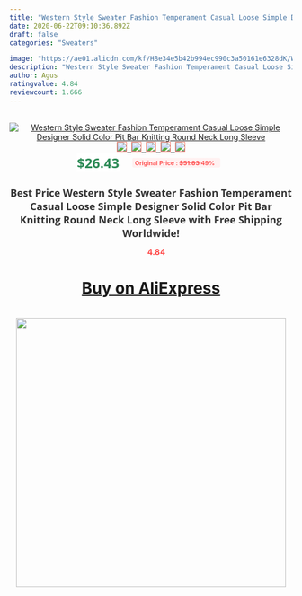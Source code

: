 ```yaml
---
title: "Western Style Sweater Fashion Temperament Casual Loose Simple Designer Solid Color Pit Bar Knitting Round Neck Long Sleeve"
date: 2020-06-22T09:10:36.892Z
draft: false
categories: "Sweaters"

image: "https://ae01.alicdn.com/kf/H8e34e5b42b994ec990c3a50161e6328dK/Western-Style-Sweater-Fashion-Temperament-Casual-Loose-Simple-Designer-Solid-Color-Pit-Bar-Knitting-Round-Neck.jpg"
description: "Western Style Sweater Fashion Temperament Casual Loose Simple Designer Solid Color Pit Bar Knitting Round Neck Long Sleeve"
author: Agus
ratingvalue: 4.84
reviewcount: 1.666
---
```

<br>
<div style="text-align: center;">
<a href="https://s.click.aliexpress.com/e/_AMb1A5" target="_blank" rel="nofollow noopener noreferrer"><img alt="Western Style Sweater Fashion Temperament Casual Loose Simple Designer Solid Color Pit Bar Knitting Round Neck Long Sleeve" class="magnifier-image" src="https://ae01.alicdn.com/kf/H8e34e5b42b994ec990c3a50161e6328dK/Western-Style-Sweater-Fashion-Temperament-Casual-Loose-Simple-Designer-Solid-Color-Pit-Bar-Knitting-Round-Neck.jpg_640x640.jpg">
<br>
<img style="border:1px solid salmon" src="https://ae01.alicdn.com/kf/H8e34e5b42b994ec990c3a50161e6328dK/Western-Style-Sweater-Fashion-Temperament-Casual-Loose-Simple-Designer-Solid-Color-Pit-Bar-Knitting-Round-Neck.jpg_120x120.jpg">&nbsp;&nbsp;<img style="border:1px solid salmon" src="https://ae01.alicdn.com/kf/H9b3d985c4ff847da8fb38f0da8101df6U/Western-Style-Sweater-Fashion-Temperament-Casual-Loose-Simple-Designer-Solid-Color-Pit-Bar-Knitting-Round-Neck.jpg_120x120.jpg">&nbsp;&nbsp;<img style="border:1px solid salmon" src="https://ae01.alicdn.com/kf/H4198d54f1ff549729a8be51c6242cdc6B/Western-Style-Sweater-Fashion-Temperament-Casual-Loose-Simple-Designer-Solid-Color-Pit-Bar-Knitting-Round-Neck.jpg_120x120.jpg">&nbsp;&nbsp;<img style="border:1px solid salmon" src="https://ae01.alicdn.com/kf/Hc424f42b72e8459e894cfdf07b8344b9L/Western-Style-Sweater-Fashion-Temperament-Casual-Loose-Simple-Designer-Solid-Color-Pit-Bar-Knitting-Round-Neck.jpg_120x120.jpg">&nbsp;&nbsp;<img style="border:1px solid salmon" src="https://ae01.alicdn.com/kf/Hb9b74c743dfd4ff4898e8113992dcca8a/Western-Style-Sweater-Fashion-Temperament-Casual-Loose-Simple-Designer-Solid-Color-Pit-Bar-Knitting-Round-Neck.jpg_120x120.jpg"></a></div><br0>
<div style="text-align: center;"><span style="background-color: white; border: 0px; box-sizing: border-box; color: seagreen; display: inline-block; font-family: &quot;open sans&quot; , &quot;arial&quot; , &quot;helvetica&quot; , sans-serif , &quot;heiti&quot;; font-size: 24px; font-stretch: inherit; font-weight: 700; line-height: inherit; margin: 0px 10px 0px 0px; padding: 0px; vertical-align: middle;">$26.43 </span>
<span style="background: rgb(255 , 241 , 241); border-radius: 3px; border: 0px; box-sizing: border-box; color: #ff4747; display: inline-block; font-family: inherit; font-size: 12px; font-stretch: inherit; font-style: inherit; font-variant: inherit; font-weight: 600; line-height: inherit; margin: 0px; padding: 2px 5px; transform: scale(0.9); vertical-align: middle;">Original Price : <b style="text-decoration: line-through;">$51.83 </b> 49%&nbsp;&nbsp;</span></div>
<h1 style="color: #333333; display: inline-block; font-family: &quot;open sans&quot; , &quot;arial&quot; , &quot;helvetica&quot; , sans-serif , &quot;heiti&quot;; font-size: 18px; font-stretch: inherit; font-weight: 700; text-align: center;">Best Price Western Style Sweater Fashion Temperament Casual Loose Simple Designer Solid Color Pit Bar Knitting Round Neck Long Sleeve with Free Shipping Worldwide!</h1>
<div style="color: #ff4747; text-align: center;">
<img src="https://4.bp.blogspot.com/-M0ZcTcb-5uY/XleCXlxnR4I/AAAAAAAAAEc/OrjgMkXV1oMQFaCRZj5HQwOCBcu3w1FegCPcBGAYYCw/s1600/star.png" style="height: 15px;">&nbsp;<b>4.84</b></div>
<div class="button_cont" align="center"><a class="buynow_a" href="https://s.click.aliexpress.com/e/_AMb1A5" target="_blank" rel="nofollow noopener noreferrer"><H1>Buy on AliExpress</H1></a></div><br>
<div class="separator" style="clear: both; text-align: center;">
<img src="https://lh3.googleusercontent.com/-pTy5HemUv9M/XlePHvY0dAI/AAAAAAAAAE4/0nX5iRUoIWY8eMW9Dpxeirr157OZliDIgCLcBGAsYHQ/s1600/badge.gif" width="480">
</div>
